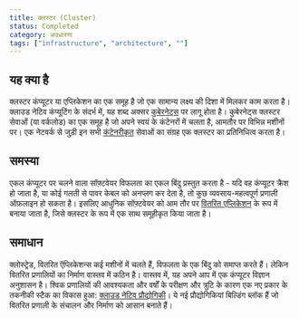 ```yaml
---
title: क्लस्टर (Cluster)
status: Completed
category: अवधारणा
tags: ["infrastructure", "architecture", ""]
---
```


## यह क्या है

क्लस्टर कंप्यूटर या एप्लिकेशन का एक समूह है जो एक सामान्य लक्ष्य की दिशा में मिलकर काम करता है। क्लाउड नेटिव कंप्यूटिंग के संदर्भ में, यह शब्द अक्सर [कुबेरनेट्स](/kubernetes/) पर लागू होता है। कुबेरनेट्स क्लस्टर सेवाओं (या वर्कलोड) का एक समूह है जो अपने स्वयं के कंटेनरों में चलता है, आमतौर पर विभिन्न मशीनों पर। एक नेटवर्क से जुड़ी इन सभी [कंटेनरीकृत](/containerization/) सेवाओं का संग्रह एक क्लस्टर का प्रतिनिधित्व करता है।

## समस्या

एकल कंप्यूटर पर चलने वाला सॉफ़्टवेयर विफलता का एकल बिंदु प्रस्तुत करता है - यदि वह कंप्यूटर क्रैश हो जाता है, या कोई गलती से पावर केबल को अनप्लग कर देता है, तो कुछ व्यवसाय-महत्वपूर्ण प्रणाली ऑफ़लाइन हो सकता है। इसलिए आधुनिक सॉफ़्टवेयर को आम तौर पर [वितरित एप्लिकेशन](/distributed-apps/) के रूप में बनाया जाता है, जिसे क्लस्टर के रूप में एक साथ समूहीकृत किया जाता है।

## समाधान

क्लोस्ट्रेड, वितरित ऍप्लिकेशन्स कई मशीनों में चलते हैं, विफलता के एक बिंदु को समाप्त करते हैं। लेकिन वितरित प्रणालियों का निर्माण वास्तव में कठिन है। वास्तव में, यह अपने आप में एक कंप्यूटर विज्ञान अनुशासन है। श्विक प्रणालियों की आवश्यकता और वर्षों के परीक्षण और त्रुटि के कारण एक नए प्रकार के तकनीकी स्टैक का विकास हुआ:
[क्लाउड नेटिव प्रौद्योगिकी](/cloud-native-tech/)। ये नई प्रौद्योगिकियां बिल्डिंग ब्लॉक हैं जो वितरित प्रणाली के संचालन और निर्माण को आसान बनाते हैं।
